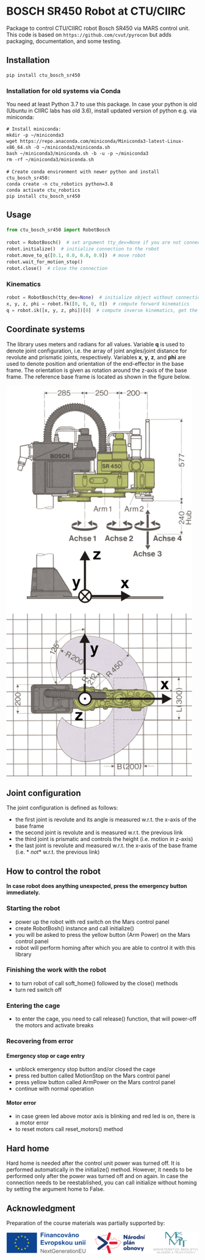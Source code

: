 # BOSCH SR450 Robot at CTU/CIIRC

Package to control CTU/CIIRC robot Bosch SR450 via MARS control unit.
This code is based on `https://github.com/cvut/pyrocon` but adds packaging,
documentation, and some testing.

## Installation

```bash
pip install ctu_bosch_sr450
```

### Installation for old systems via Conda

You need at least Python 3.7 to use this package. In case your python is old (Ubuntu in
CIIRC labs has old 3.6), install updated version of python e.g. via miniconda:

```
# Install miniconda:
mkdir -p ~/miniconda3
wget https://repo.anaconda.com/miniconda/Miniconda3-latest-Linux-x86_64.sh -O ~/miniconda3/miniconda.sh
bash ~/miniconda3/miniconda.sh -b -u -p ~/miniconda3
rm -rf ~/miniconda3/miniconda.sh

# Create conda environment with newer python and install ctu_bosch_sr450:
conda create -n ctu_robotics python=3.8
conda activate ctu_robotics
pip install ctu_bosch_sr450
```

## Usage

```python
from ctu_bosch_sr450 import RobotBosch

robot = RobotBosch()  # set argument tty_dev=None if you are not connected to robot, it will allow you to compute FK and IK offline
robot.initialize()  # initialize connection to the robot
robot.move_to_q([0.1, 0.0, 0.0, 0.0])  # move robot
robot.wait_for_motion_stop()
robot.close()  # close the connection
```

### Kinematics

```python
robot = RobotBosch(tty_dev=None)  # initialize object without connection to the robot
x, y, z, phi = robot.fk([0, 0, 0, 0])  # compute forward kinematics
q = robot.ik([x, y, z, phi])[0]  # compute inverse kinematics, get the first solution
```

## Coordinate systems

The library uses meters and radians for all values.
Variable __q__ is used to denote joint configuration, i.e. the array of joint
angles/joint distance for revolute and prismatic joints, respectively.
Variables __x__, __y__, __z__, and __phi__ are used to denote position and orientation
of the end-effector in the base frame. The orientation is given as rotation around the
z-axis of the base frame.
The reference base frame is located as shown in the figure below.

![](https://raw.githubusercontent.com/CTURobotics/ctu_bosch_sr450/main/doc/base_frame.png)

## Joint configuration

The joint configuration is defined as follows:

- the first joint is revolute and its angle is measured w.r.t. the x-axis of the base
  frame
- the second joint is revolute and is measured w.r.t. the previous link
- the third joint is prismatic and controls the height (i.e. motion in z-axis)
- the last joint is revolute and measured w.r.t. the x-axis of the base frame (i.e. *
  *not** w.r.t. the previous link)

## How to control the robot

__In case robot does anything unexpected, press the emergency button immediately.__

### Starting the robot

- power up the robot with red switch on the Mars control panel
- create RobotBosh() instance and call initialize()
- you will be asked to press the yellow button (Arm Power) on the Mars control panel
- robot will perform homing after which you are able to control it with this library

### Finishing the work with the robot

- to turn robot of call soft_home() followed by the close() methods
- turn red switch off

### Entering the cage

- to enter the cage, you need to call release() function, that will power-off the motors
  and activate breaks

### Recovering from error

#### Emergency stop or cage entry

- unblock emergency stop button and/or closed the cage
- press red button called MotionStop on the Mars control panel
- press yellow button called ArmPower on the Mars control panel
- continue with normal operation

#### Motor error

- in case green led above motor axis is blinking and red led is on, there is a motor
  error
- to reset motors call reset_motors() method

## Hard home

Hard home is needed after the control unit power was turned off. It is performed
automatically in the initialize() method. However, it needs to be performed only after
the power was turned off and on again. In case the connection needs to be reestablished,
you can call initialize without homing by setting the argument home to False.

## Acknowledgment

Preparation of the course materials was partially supported by:

![](https://raw.githubusercontent.com/CTURobotics/ctu_bosch_sr450/main/doc//NPO-publicity-logo_crop.png)


